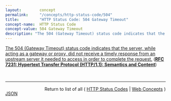 ```yaml
---
layout:        concept
permalink:     "/concepts/http-status-code/504"
title:         "HTTP Status Code: 504 Gateway Timeout"
concept-name:  HTTP Status Code
concept-value: 504 Gateway Timeout
description: "The 504 (Gateway Timeout) status code indicates that the server, while acting as a gateway or proxy, did not receive a timely response from an upstream server it needed to access in order to complete the request."
---
```


[The 504 (Gateway Timeout) status code indicates that the server, while acting as a gateway or proxy, did not receive a timely response from an upstream server it needed to access in order to complete the request.](https://datatracker.ietf.org/doc/html/rfc7231#section-6.6.5 "Read documentation for HTTP Status Code &#34;504&#34;") (**[RFC 7231: Hypertext Transfer Protocol (HTTP/1.1): Semantics and Content](/specs/IETF/RFC/7231 "The Hypertext Transfer Protocol (HTTP) is an application-level protocol for distributed, collaborative, hypertext information systems. This document defines the semantics of HTTP/1.1 messages as expressed by request methods, request header fields, response status codes, and response header fields, along with the payload of messages (metadata and body content) and mechanisms for content negotiation.")**)

<br/>
<hr/>

<p style="float : left"><a href="./504.json" title="JSON representing this particular Web Concept value">JSON</a></p>
<p style="text-align: right">Return to list of all ( <a href="../http-status-code/">HTTP Status Codes</a> | <a href="../">Web Concepts</a> )</p>
